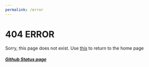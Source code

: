 ```yaml
---
permalink: /error
---
```

# 404 ERROR
Sorry, this page does not exist.
Use [this](azwqxr.github.io) to return to the home page

##### [Github Status page](https://www.githubstatus.com/)
